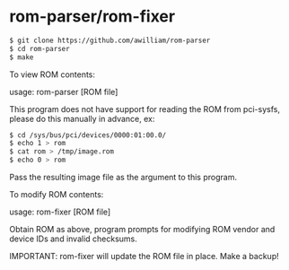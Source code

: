 # rom-parser/rom-fixer

```bash
$ git clone https://github.com/awilliam/rom-parser
$ cd rom-parser
$ make
```

To view ROM contents:

usage: rom-parser [ROM file]

This program does not have support for reading the ROM from pci-sysfs, please do this manually in advance, ex:

```bash
$ cd /sys/bus/pci/devices/0000:01:00.0/
$ echo 1 > rom
$ cat rom > /tmp/image.rom
$ echo 0 > rom
```

Pass the resulting image file as the argument to this program.

To modify ROM contents:

usage: rom-fixer [ROM file]

Obtain ROM as above, program prompts for modifying ROM vendor and device IDs and invalid checksums.

IMPORTANT: rom-fixer will update the ROM file in place.  Make a backup!
